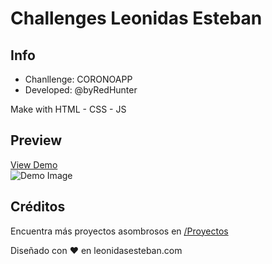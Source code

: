 # Challenges Leonidas Esteban

<h2>Info</h2>
<ul>
  <li>Chanllenge: CORONOAPP</li>
  <li>Developed: @byRedHunter</li>
</ul>

<p>Make with HTML - CSS - JS</p>

<h2>Preview</h2>
<a href='https://byredhunter.github.io/coronapp/'>View Demo</a>
<br />
<img src='https://repository-images.githubusercontent.com/432837267/ddda73f6-d354-4980-9cc2-2e9c0c8ddbb9' alt='Demo Image'>

## Créditos

Encuentra más proyectos asombrosos en [/Proyectos](https://leonidasesteban.com/proyectos)

Diseñado con ♥️ en leonidasesteban.com